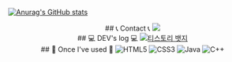 [![Anurag's GitHub stats](https://github-readme-stats.vercel.app/api?username=taeyeoxn)](https://github.com/anuraghazra/github-readme-stats)

<div align="center">
    ## 📞 Contact 📞
    <a href="mailto:taeyeonyoo16@gmail.com">
        <img src="https://img.shields.io/badge/Gmail-D14836?style=for-the-badge&logo=gmail&logoColor=white"> 
    </a>
</div>

<div align="center">
    ## 💻 DEV's log 💻
    <a href="https://taeyeoxn.tistory.com/">
        <img src="https://img.shields.io/badge/Tistory-FF5722?style=for-the-badge&logo=tumblr&logoColor=white" alt="티스토리 뱃지"> 
    </a>
</div>

<div align="center">
    ## 🔨 Once I've used 🔨
    <img src="https://img.shields.io/badge/html5-%23E34F26.svg?style=for-the-badge&logo=html5&logoColor=white" alt="HTML5">
    <img src="https://img.shields.io/badge/css3-%231572B6.svg?style=for-the-badge&logo=css3&logoColor=white" alt="CSS3">
    <img src="https://img.shields.io/badge/java-%23ED8B00.svg?style=for-the-badge&logo=openjdk&logoColor=white" alt="Java">
    <img src="https://img.shields.io/badge/c++-%2300599C.svg?style=for-the-badge&logo=c%2B%2B&logoColor=white" alt="C++">
</div>

